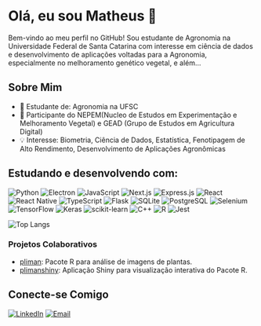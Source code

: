 # Olá, eu sou Matheus 👋

Bem-vindo ao meu perfil no GitHub! Sou estudante de Agronomia na Universidade Federal de Santa Catarina com  interesse em ciência de dados e desenvolvimento de aplicações voltadas para a Agronomia, especialmente no melhoramento genético vegetal, e além...

## Sobre Mim

- 🌱 Estudante de: Agronomia na UFSC
- 🧪 Participante do NEPEM(Nucleo de Estudos em Experimentação e Melhoramento Vegetal) e GEAD (Grupo de Estudos em Agricultura Digital)
- 💡 Interesse: Biometria, Ciência de Dados, Estatística, Fenotipagem de Alto Rendimento, Desenvolvimento de Aplicações Agronômicas

## Estudando e desenvolvendo com:

![Python](https://img.shields.io/badge/-Python-3776AB?style=flat&logo=python&logoColor=white)
![Electron](https://img.shields.io/badge/-Electron-47848F?style=flat&logo=electron&logoColor=white)
![JavaScript](https://img.shields.io/badge/-JavaScript-F7DF1E?style=flat&logo=javascript&logoColor=black)
![Next.js](https://img.shields.io/badge/Next.js-black?logo=next.js&logoColor=white)
![Express.js](https://img.shields.io/badge/Express.js-%23404d59.svg?logo=express&logoColor=%2361DAFB)
![React](https://img.shields.io/badge/React-%2320232a.svg?logo=react&logoColor=%2361DAFB)
![React Native](https://img.shields.io/badge/-React%20Native-61DAFB?style=flat&logo=react&logoColor=white)
![TypeScript](https://img.shields.io/badge/-TypeScript-3178C6?style=flat&logo=typescript&logoColor=white)
![Flask](https://img.shields.io/badge/-Flask-000000?style=flat&logo=flask&logoColor=white)
![SQLite](https://img.shields.io/badge/-SQLite-003B57?style=flat&logo=sqlite&logoColor=white)
![PostgreSQL](https://img.shields.io/badge/-Postgresql-003B57?style=flat&logo=postgresql&logoColor=white)
![Selenium](https://img.shields.io/badge/Selenium-43B02A?logo=selenium&logoColor=fff)
![TensorFlow](https://img.shields.io/badge/-TensorFlow-FF6F00?style=flat&logo=tensorflow&logoColor=white)
![Keras](https://img.shields.io/badge/Keras-D00000?logo=keras&logoColor=fff)
![scikit-learn](https://img.shields.io/badge/Scikit--learn-%23F7931E.svg?style=flat&logo=scikit-learn&logoColor=white)
![C++](https://img.shields.io/badge/C++-%2300599C.svg?style=flat&logo=c%2B%2B&logoColor=white)
![R](https://img.shields.io/badge/-R-276DC3?style=flat&logo=r&logoColor=white)
![Jest](https://img.shields.io/badge/Jest-C21325?logo=jest&logoColor=fff)


![Top Langs](https://github-readme-stats-red-two-76.vercel.app/api/top-langs/?layout=compact&username=matheus-lopesm&theme=transparent&size_weight=0.5&count_weight=0.5&exclude_repo=ceifador,AIpomoea-models,acs-smap,&hide=html,cmake,css,swift&langs_count=6)


### Projetos Colaborativos

- [pliman](https://github.com/NEPEM-UFSC/pliman): Pacote R para análise de imagens de plantas.
- [plimanshiny](https://github.com/NEPEM-UFSC/plimanshiny): Aplicação Shiny para visualização interativa do Pacote R.

## Conecte-se Comigo

[![LinkedIn](https://img.shields.io/badge/-LinkedIn-0A66C2?style=flat&logo=linkedin&logoColor=white)](https://www.linkedin.com/in/matheus-l-40404219a)
[![Email](https://img.shields.io/badge/-Email-D14836?style=flat&logo=gmail&logoColor=white)](mailto:matheuslmachado03@gmail.com)
